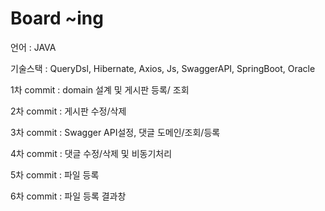 # Board ~ing

언어 : JAVA

기술스택 : QueryDsl, Hibernate, Axios, Js, SwaggerAPI, SpringBoot, Oracle

1차 commit : domain 설계 및 게시판 등록/ 조회 

2차 commit : 게시판 수정/삭제 

3차 commit : Swagger API설정, 댓글 도메인/조회/등록

4차 commit : 댓글 수정/삭제 및 비동기처리

5차 commit : 파일 등록

6차 commit : 파일 등록 결과창
